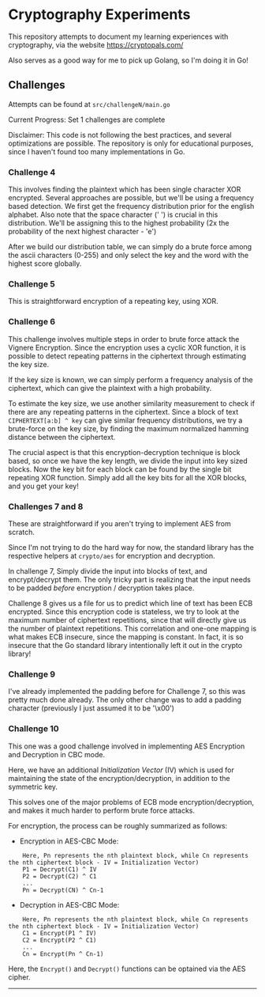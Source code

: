 # Cryptography Experiments

This repository attempts to document my learning experiences with cryptography, via the website https://cryptopals.com/

Also serves as a good way for me to pick up Golang, so I'm doing it in Go!

## Challenges

Attempts can be found at `src/challengeN/main.go`

Current Progress: Set 1 challenges are complete

Disclaimer: This code is not following the best practices, and several optimizations are possible. The repository is only for educational purposes, since I haven't found too many implementations in Go.

### Challenge 4

This involves finding the plaintext which has been single character XOR encrypted. Several approaches are possible, but we'll be using a frequency based detection. We first get the frequency distribution prior for the english alphabet. Also note that the space character (' ') is crucial in this distribution. We'll be assigning this to the highest probability (2x the probability of the next highest character - 'e')

After we build our distribution table, we can simply do a brute force among the ascii characters (0-255) and only select the key and the word with the highest score globally.

### Challenge 5

This is straightforward encryption of a repeating key, using XOR.

### Challenge 6

This challenge involves multiple steps in order to brute force attack the Vignere Encryption. Since the encryption uses a cyclic XOR function, it is possible to detect repeating patterns in the ciphertext through estimating the key size.

If the key size is known, we can simply perform a frequency analysis of the ciphertext, which can give the plaintext with a high probability.

To estimate the key size, we use another similarity measurement to check if there are any repeating patterns in the ciphertext. Since a block of text `CIPHERTEXT[a:b] ^ key` can give similar frequency distributions, we try a brute-force on the key size, by finding the maximum normalized hamming distance between the ciphertext.

The crucial aspect is that this encryption-decryption technique is block based, so once we have the key length, we divide the input into key sized blocks. Now the key bit for each block can be found by the single bit repeating XOR function. Simply add all the key bits for all the XOR blocks, and you get your key!

### Challenges 7 and 8

These are straightforward if you aren't trying to implement AES from scratch.

Since I'm not trying to do the hard way for now, the standard library has the respective helpers at `crypto/aes` for encryption and decryption.

In challenge 7, Simply divide the input into blocks of text, and encrypt/decrypt them. The only tricky part is realizing that the input needs to be padded *before* encryption / decryption takes place.

Challenge 8 gives us a file for us to predict which line of text has been ECB encrypted. Since this encryption code is stateless, we try to look at the maximum number of ciphertext repetitions, since that will directly give us the number of plaintext repetitions. This correlation and one-one mapping is what makes ECB insecure, since the mapping is constant. In fact, it is so insecure that the Go standard library intentionally left it out in the crypto library!

### Challenge 9

I've already implemented the padding before for Challenge 7, so this was pretty much done already. The only other change was to add a padding character (previously I just assumed it to be '\x00')

### Challenge 10

This one was a good challenge involved in implementing AES Encryption and Decryption in CBC mode.

Here, we have an additional *Initialization Vector* (IV) which is used for maintaining the state of the encryption/decryption, in addition to the symmetric key.

This solves one of the major problems of ECB mode encryption/decryption, and makes it much harder to perform brute force attacks.

For encryption, the process can be roughly summarized as follows:


* Encryption in AES-CBC Mode:
```
    Here, Pn represents the nth plaintext block, while Cn represents the nth ciphertext block - IV = Initialization Vector)
    P1 = Decrypt(C1) ^ IV
	P2 = Decrypt(C2) ^ C1
	...
	Pn = Decrypt(CN) ^ Cn-1
```

* Decryption in AES-CBC Mode:
```
    Here, Pn represents the nth plaintext block, while Cn represents the nth ciphertext block - IV = Initialization Vector)
	C1 = Encrypt(P1 ^ IV)
	C2 = Encrypt(P2 ^ C1)
	...
	Cn = Encrypt(Pn ^ Cn-1)
```

Here, the `Encrypt()` and `Decrypt()` functions can be optained via the AES cipher.

**********************